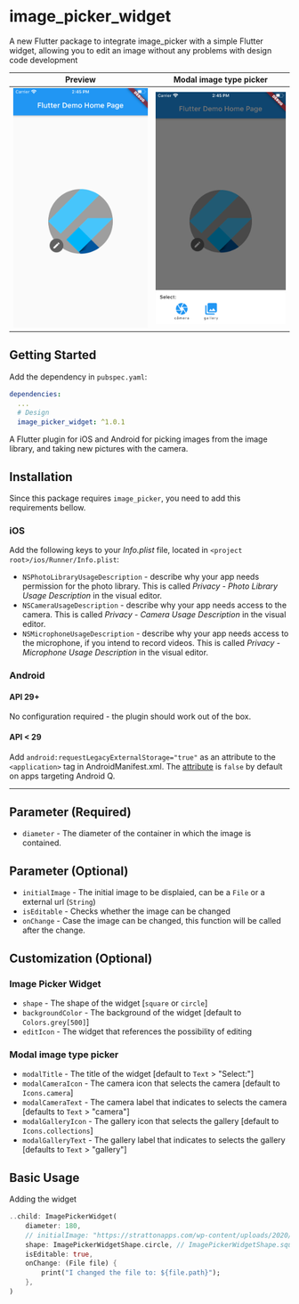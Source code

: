 # image_picker_widget

A new Flutter package to integrate image_picker with a simple Flutter widget, allowing you to edit an image without any problems with design code development

| Preview | Modal image type picker |
|---------|----------|
|![First view](img/first.png "BottomNavyBar") | ![Modal image type picker](img/second.png "Fix") |

## Getting Started

Add the dependency in `pubspec.yaml`:

```yaml
dependencies:
  ...
  # Design
  image_picker_widget: ^1.0.1
```

A Flutter plugin for iOS and Android for picking images from the image library,
and taking new pictures with the camera.

## Installation

Since this package requires `image_picker`, you need to add this requirements bellow.

### iOS

Add the following keys to your _Info.plist_ file, located in `<project root>/ios/Runner/Info.plist`:

* `NSPhotoLibraryUsageDescription` - describe why your app needs permission for the photo library. This is called _Privacy - Photo Library Usage Description_ in the visual editor.
* `NSCameraUsageDescription` - describe why your app needs access to the camera. This is called _Privacy - Camera Usage Description_ in the visual editor.
* `NSMicrophoneUsageDescription` - describe why your app needs access to the microphone, if you intend to record videos. This is called _Privacy - Microphone Usage Description_ in the visual editor.

### Android

#### API 29+
No configuration required - the plugin should work out of the box.

#### API < 29

Add `android:requestLegacyExternalStorage="true"` as an attribute to the `<application>` tag in AndroidManifest.xml. The [attribute](https://developer.android.com/training/data-storage/compatibility) is `false` by default on apps targeting Android Q. 

______________

## Parameter (Required)
-  `diameter` - The diameter of the container in which the image is contained.

## Parameter (Optional)
- `initialImage` - The initial image to be displaied, can be a  `File` or a external url (`String`)
- `isEditable` - Checks whether the image can be changed
- `onChange` - Case the image can be changed, this function will be called after the change.

## Customization (Optional)

### Image Picker Widget
- `shape` - The shape of the widget [`square` or `circle`]
- `backgroundColor` - The background of the widget [default to `Colors.grey[500]`]
- `editIcon` - The widget that references the possibility of editing

### Modal image type picker
- `modalTitle` - The title of the widget [default to `Text` > "Select:"]
- `modalCameraIcon` - The camera icon that selects the camera [default to `Icons.camera`]
- `modalCameraText` - The camera label that indicates to selects the camera [defaults to `Text` > "camera"]
- `modalGalleryIcon` - The gallery icon that selects the gallery [default to `Icons.collections`]
- `modalGalleryText` - The gallery label that indicates to selects the gallery [defaults to `Text` > "gallery"]

## Basic Usage

Adding the widget

```dart
..child: ImagePickerWidget(
    diameter: 180,
    // initialImage: "https://strattonapps.com/wp-content/uploads/2020/02/flutter-logo-5086DD11C5-seeklogo.com_.png",
    shape: ImagePickerWidgetShape.circle, // ImagePickerWidgetShape.square
    isEditable: true,
    onChange: (File file) {
        print("I changed the file to: ${file.path}");
    },
)
```